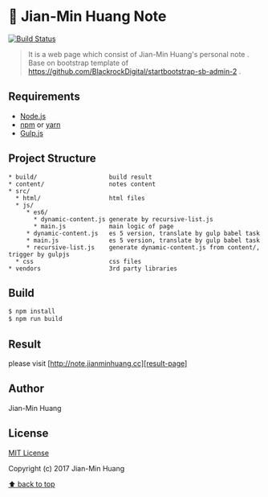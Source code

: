 # :notebook: Jian-Min Huang Note
[![Build Status](https://travis-ci.org/Jian-Min-Huang/Jian-Min-Huang-Note.svg?branch=master)](https://travis-ci.org/Jian-Min-Huang/Jian-Min-Huang-Note)

> It is a web page which consist of Jian-Min Huang's personal note .
> Base on bootstrap template of https://github.com/BlackrockDigital/startbootstrap-sb-admin-2 .

## Requirements
* [Node.js][nodejs-page]
* [npm][npm-page] or [yarn][yarn-page]
* [Gulp.js][gulpjs-page]

## Project Structure
```
* build/                    build result
* content/                  notes content
* src/
  * html/                   html files
  * js/
     * es6/
       * dynamic-content.js generate by recursive-list.js
       * main.js            main logic of page
     * dynamic-content.js   es 5 version, translate by gulp babel task
     * main.js              es 5 version, translate by gulp babel task
     * recursive-list.js    generate dynamic-content.js from content/, trigger by gulpjs
  * css                     css files
* vendors                   3rd party libraries
```

## Build
```sh
$ npm install
$ npm run build
```

## Result
please visit [http://note.jianminhuang.cc][result-page]

## Author
Jian-Min Huang

## License
[MIT License][license-page]

Copyright (c) 2017 Jian-Min Huang

[:arrow_up: back to top][top-page]

[nodejs-page]: <https://nodejs.org>
[npm-page]: <https://www.npmjs.com>
[yarn-page]: <https://yarnpkg.com>
[gulpjs-page]: <https://gulpjs.com>
[result-page]: <http://note.jianminhuang.cc>
[license-page]: <https://github.com/Jian-Min-Huang/Jian-Min-Huang-Note/blob/master/LICENSE>
[top-page]: <https://github.com/Jian-Min-Huang/Jian-Min-Huang-Note/tree/master#notebook-jian-min-huang-note>